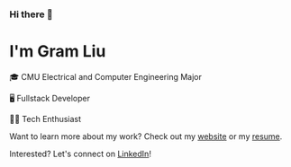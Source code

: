 ### Hi there 👋

# I'm Gram Liu

🎓 CMU Electrical and Computer Engineering Major

🖥️ Fullstack Developer

👨‍💻 Tech Enthusiast


Want to learn more about my work? Check out my [website](https://gramliu.com) or my [resume](http://gramliu.com/resume).

Interested? Let's connect on [LinkedIn](https://www.linkedin.com/in/gramliu/)!